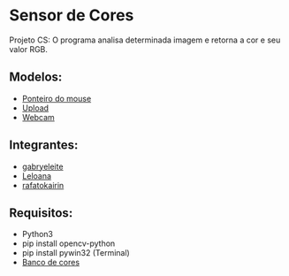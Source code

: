 # Sensor de Cores

Projeto CS: O programa analisa determinada imagem e retorna a cor e seu valor RGB.

## Modelos:
- [Ponteiro do mouse]()
- [Upload]()
- [Webcam]()

## Integrantes: 
- [gabryeleite](https://github.com/gabryeleite)
- [Leloana](https://github.com/Leloana)
- [rafatokairin](https://github.com/rafatokairin)

## Requisitos:
- Python3
- pip install opencv-python
- pip install pywin32 (Terminal)
- [Banco de cores](https://github.com/sb-uel/Sensor_Cor/blob/main/BancoCores.py)
